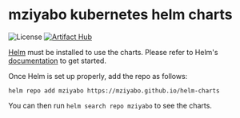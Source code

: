 # mziyabo kubernetes helm charts

![License](https://img.shields.io/badge/License-Apache%202.0-blue.svg) [![Artifact Hub](https://img.shields.io/endpoint?url=https://artifacthub.io/badge/repository/mziyabo)](https://artifacthub.io/packages/search?repo=mziyabo)

[Helm](https://helm.sh) must be installed to use the charts.
Please refer to Helm's [documentation](https://helm.sh/docs/) to get started.

Once Helm is set up properly, add the repo as follows:

```console
helm repo add mziyabo https://mziyabo.github.io/helm-charts
```

You can then run `helm search repo mziyabo` to see the charts.



